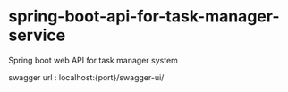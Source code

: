# spring-boot-api-for-task-manager-service
Spring boot web API for task manager system


swagger url :  localhost:{port}/swagger-ui/


